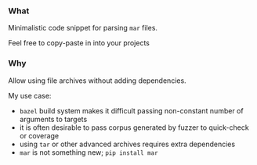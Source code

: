 ### What

Minimalistic code snippet for parsing `mar` files.

Feel free to copy-paste in into your projects

### Why

Allow using file archives without adding dependencies.

My use case:

  - `bazel` build system makes it difficult passing non-constant number of arguments to targets
  - it is often desirable to pass corpus generated by fuzzer to quick-check or coverage
  - using `tar` or other advanced archives requires extra dependencies
  - `mar` is not something new; `pip install mar`
